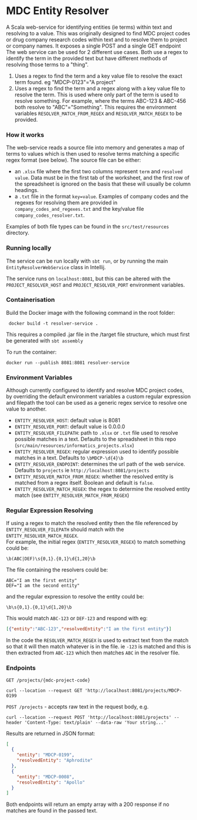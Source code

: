 # MDC Entity Resolver

A Scala web-service for identifying entities (ie terms) within text and resolving to a value. This was originally designed to find MDC project codes or drug company research codes within text and to resolve them to project or company names. It exposes a single POST and a single GET endpoint
The web service can be used for 2 different use cases. Both use a regex to identify the term in the provided text but have different methods of resolving those terms to a "thing".

1. Uses a regex to find the term and a key value file to resolve the exact term found. eg "MDCP-0123"="A project"
2. Uses a regex to find the term and a regex along with a key value file to resolve the term. This is used where only part of the term is used to resolve something. For example, where the terms ABC-123 & ABC-456 both resolve to "ABC"="Something".
This requires the environment variables `RESOLVER_MATCH_FROM_REGEX` and `RESOLVER_MATCH_REGEX` to be provided.

### How it works
The web-service reads a source file into memory and generates a map of terms to values which is then used to resolve terms matching a specific regex format (see below).  The source file can be either:
* an `.xlsx` file where the first two columns represent `term` and `resolved value`.  Data must be in the first tab of the worksheet, and the first row of the spreadsheet is ignored on the basis that these will usually be column headings. 
* a `.txt` file in the format `key=value`. Examples of company codes and the regexes for resolving them are provided in `company_codes_and_regexes.txt` and the key/value file `company_codes_resolver.txt`.

Examples of both file types can be found in the `src/test/resources` directory.

### Running locally

The service can be run locally with `sbt run`, or by running the main `EntityResolverWebService` class in Intellij.

 The service runs on `localhost:8081`, but this can be altered with the `PROJECT_RESOLVER_HOST` and `PROJECT_RESOLVER_PORT` environment variables.

### Containerisation

Build the Docker image with the following command in the root folder:

``` docker build -t resolver-service .```

This requires a compiled .jar file in the /target file structure, which must first be generated with `sbt assembly`

To run the container:

`docker run --publish 8081:8081 resolver-service`


### Environment Variables

Although currently configured to identify and resolve MDC project codes, by overriding the default environment variables  a custom regular expression and filepath the tool can be used as a generic regex service to resolve one value to another.  

* `ENTITY_RESOLVER_HOST`: default value is 8081
* `ENTITY_RESOLVER_PORT`: default value is 0.0.0.0
* `ENTITY_RESOLVER_FILEPATH`: path to `.xlsx` or `.txt` file used to resolve possible matches in a text.  Defaults to the spreadsheet in this repo (`src/main/resources/informatics_projects.xlsx`) 
* `ENTITY_RESOLVER_REGEX`: regular expression used to identify possible matches in a text. Defaults to `\bMDCP-\d{4}\b`
* `ENTITY_RESOLVER_ENDPOINT`: determines the url path of the web service.  Defaults to `projects` ie `http://localhost:8081/projects`
* `ENTITY_RESOLVER_MATCH_FROM_REGEX`: whether the resolved entity is matched from a regex itself. Boolean and default is `false`.
* `ENTITY_RESOLVER_MATCH_REGEX`: the regex to determine the resolved entity match (see `ENTITY_RESOLVER_MATCH_FROM_REGEX`)

### Regular Expression Resolving
If using a regex to match the resolved entity then the file referenced by `ENTITY_RESOLVER_FILEPATH` should match with the `ENTITY_RESOLVER_MATCH_REGEX`.  
For example, the initial regex (`ENTITY_RESOLVER_REGEX`) to match something could be:
```regexp
\b(ABC|DEF)\s{0,1}.{0,1}\d{1,20}\b
```
The file containing the resolvers could be:
```
ABC="I am the first entity"
DEF="I am the second entity"
```
and the regular expression to resolve the entity could be:
```regexp
\b\s{0,1}.{0,1}\d{1,20}\b
```
This would match `ABC-123` or `DEF-123` and respond with eg:

```json
[{"entity":"ABC-123","resolvedEntity":"I am the first entity"}]
```

In the code the `RESOLVER_MATCH_REGEX` is used to extract text from the match so that it will then match whatever is in the file. ie `-123` is matched 
and this is then extracted from `ABC-123` which then matches `ABC` in the resolver file.

### Endpoints

`GET /projects/{mdc-project-code}`
```curl
curl --location --request GET 'http://localhost:8081/projects/MDCP-0199
```
`POST /projects` - accepts raw text in the request body, e.g.
```curl
curl --location --request POST 'http://localhost:8081/projects' --header 'Content-Type: text/plain' --data-raw 'Your string...'
```


Results are returned in JSON format:

```json
[
  {
    "entity": "MDCP-0199",
    "resolvedEntity": "Aphrodite"
  },
  {
    "entity": "MDCP-0008",
    "resolvedEntity": "Apollo"
  }
]
```

Both endpoints will return an empty array with a 200 response if no matches are found in the passed text.
